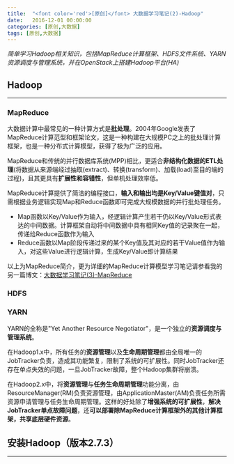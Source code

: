 ```yaml
---
title:  "<font color='red'>[原创]</font> 大数据学习笔记(2)-Hadoop"
date:   2016-12-01 00:00:00
categories: [原创,大数据]
tags: [原创,大数据]
---
```


*简单学习Hadoop相关知识，包括MapReduce计算框架、HDFS文件系统、YARN资源调度与管理系统，并在OpenStack上搭建Hadoop平台(HA)*

## Hadoop
---

### MapReduce

大数据计算中最常见的一种计算方式是**批处理**。2004年Google发表了MapReduce计算范型和框架论文，这是一种构建在大规模PC之上的批处理计算框架，也是一种分布式计算模型，获得了极为广泛的应用。

MapReduce和传统的并行数据库系统(MPP)相比，更适合**非结构化数据的ETL处理**(将数据从来源端经过抽取(extract)、转换(transform)、加载(load)至目的端的过程)，且其更具有**扩展性和容错性**，但单机处理效率低。

MapReduce计算提供了简洁的编程接口，**输入和输出均是Key/Value键值对**，只需根据业务逻辑实现Map和Reduce函数即可完成大规模数据的并行批处理任务。

* Map函数以Key/Value作为输入，经逻辑计算产生若干仍以Key/Value形式表达的中间数据。计算框架自动将中间数据中具有相同Key值的记录聚在一起，传递给Reduce函数作为输入
* Reduce函数以Map阶段传递过来的某个Key值及其对应的若干Value值作为输入，对这些Value进行逻辑计算，生成Key/Value即计算结果

以上为MapReduce简介，更为详细的MapReduce计算模型学习笔记请参看我的另一篇博文：[大数据学习笔记(3)-MapReduce](https://wuyinan0126.github.io/2016/大数据学习笔记(3)-MapReduce/)

### HDFS


### YARN

YARN的全称是"Yet Another Resource Negotiator"，是一个独立的**资源调度与管理系统**。

在Hadoop1.x中，所有任务的**资源管理**以及**生命周期管理**都由全局唯一的JobTracker负责，造成其功能繁复，限制了系统的可扩展性。同时JobTracker还存在单点失效的问题，一旦JobTracker故障，整个Hadoop集群将崩溃。

在Hadoop2.x中，将**资源管理**与**任务生命周期管理**功能分离，由ResourceManager(RM)负责资源管理，由ApplicationMaster(AM)负责任务所需资源申请管理与任务生命周期管理。这样的好处除了**增强系统的可扩展性**，**解决JobTracker单点故障问题**，还**可以部署除MapReduce计算框架外的其他计算框架，共享底层硬件资源**。


## 安装Hadoop（版本2.7.3）
---



